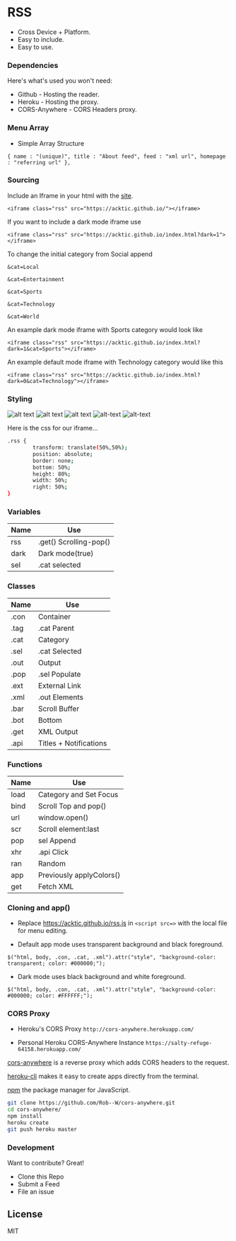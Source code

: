 # RSS

  - Cross Device + Platform.
  - Easy to include.
  - Easy to use.

> 

### Dependencies

Here's what's used you won't need:

* Github - Hosting the reader.
* Heroku - Hosting the proxy.
* CORS-Anywhere - CORS Headers proxy.

### Menu Array

* Simple Array Structure

`{ name : "(unique)", title : "About feed", feed : "xml url", homepage : "referring url" },`

### Sourcing

Include an Iframe in your html with the [site](https://acktic.github.io).

`<iframe class="rss" src="https://acktic.github.io/"></iframe>`

If you want to include a dark mode iframe use

`<iframe class="rss" src="https://acktic.github.io/index.html?dark=1"></iframe>`

To change the initial category from Social append

`&cat=Local`

`&cat=Entertainment`

`&cat=Sports`

`&cat=Technology`

`&cat=World`

An example dark mode iframe with Sports category would look like

`<iframe class="rss" src="https://acktic.github.io/index.html?dark=1&cat=Sports"></iframe>`

An example default mode iframe with Technology category would like this

`<iframe class="rss" src="https://acktic.github.io/index.html?dark=0&cat=Technology"></iframe>`

### Styling

![alt text](https://raw.githubusercontent.com/acktic/acktic.github.io/master/6482967896674.png "Example iframe")
![alt text](https://raw.githubusercontent.com/acktic/acktic.github.io/master/3366071279769.png "Example iframe")
![alt text](https://raw.githubusercontent.com/acktic/acktic.github.io/master/7864746767418.png "Example iframe")
![alt-text](https://raw.githubusercontent.com/acktic/acktic.github.io/master/5083752373589.png "Example iframe")
![alt-text](https://raw.githubusercontent.com/acktic/acktic.github.io/master/6235673653326.png "Example iframe")

Here is the css for our iframe...
```sh
.rss {
        transform: translate(50%,50%);
        position: absolute;
        border: none;
        bottom: 50%;
        height: 80%;
        width: 50%;
        right: 50%;
}
```
### Variables
| Name | Use |
| ------ | ------ |
| rss | .get() Scrolling-pop() |
| dark | Dark mode(true) |
| sel | .cat selected |

### Classes
| Name | Use |
| ------ | ------ |
| .con | Container |
| .tag | .cat Parent |
| .cat | Category |
| .sel | .cat Selected |
| .out | Output |
| .pop | .sel Populate |
| .ext | External Link |
| .xml | .out Elements |
| .bar | Scroll Buffer |
| .bot | Bottom |
| .get | XML Output |
| .api | Titles + Notifications |

### Functions
| Name | Use |
|------|------|
| load | Category and Set Focus |
| bind | Scroll Top and pop() |
| url | window.open() |
| scr | Scroll element:last |
| pop | sel Append |
| xhr | .api Click |
| ran | Random |
| app | Previously applyColors() |
| get | Fetch XML |
  

### Cloning and app()

 - Replace https://acktic.github.io/rss.js in `<script src=>` with the local file for menu editing. 

 - Default app mode uses transparent background and black foreground.
  
`$("html, body, .con, .cat, .xml").attr("style", "background-color: transparent; color: #000000;");`

 - Dark mode uses black background and white foreground.
 
`$("html, body, .con, .cat, .xml").attr("style", "background-color: #000000; color: #FFFFFF;");`

 
### CORS Proxy

- Heroku's CORS Proxy
`http://cors-anywhere.herokuapp.com/`

- Personal Heroku CORS-Anywhere Instance
`https://salty-refuge-64158.herokuapp.com/`

[cors-anywhere](https://github.com/Rob--W/cors-anywhere) is a reverse proxy which adds CORS headers to the request.

[heroku-cli](https://github.com/heroku/cli) makes it easy to create apps directly from the terminal.

[npm](https://github.com/npm/cli) the package manager for JavaScript.

```sh
git clone https://github.com/Rob--W/cors-anywhere.git
cd cors-anywhere/
npm install
heroku create
git push heroku master
```

### Development

Want to contribute? Great!
- Clone this Repo
- Submit a Feed
- File an issue

License
----

MIT
